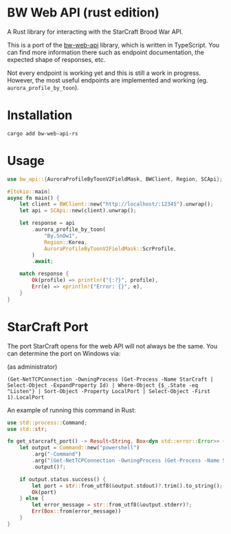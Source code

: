 # BW Web API (rust edition)

A Rust library for interacting with the StarCraft Brood War API.

This is a port of the [bw-web-api](https://github.com/evanandrewrose/bw-web-api) library, which is written in TypeScript. You can find more information there such as endpoint documentation, the expected shape of responses, etc.

Not every endpoint is working yet and this is still a work in progress. However, the most useful endpoints are implemented and working (eg. `aurora_profile_by_toon`).

# Installation

`cargo add bw-web-api-rs`

# Usage

```rust
use bw_api::{AuroraProfileByToonV2FieldMask, BWClient, Region, SCApi};

#[tokio::main]
async fn main() {
    let client = BWClient::new("http://localhost/:12345").unwrap();
    let api = SCApi::new(client).unwrap();

    let response = api
        .aurora_profile_by_toon(
            "By.SnOw1",
            Region::Korea,
            AuroraProfileByToonV2FieldMask::ScrProfile,
        )
        .await;

    match response {
        Ok(profile) => println!("{:?}", profile),
        Err(e) => eprintln!("Error: {}", e),
    }
}
```

# StarCraft Port

The port StarCraft opens for the web API will not always be the same. You can determine the port on Windows via:

(as administrator)

```
(Get-NetTCPConnection -OwningProcess (Get-Process -Name StarCraft | Select-Object -ExpandProperty Id) | Where-Object {$_.State -eq "Listen"} | Sort-Object -Property LocalPort | Select-Object -First 1).LocalPort
```

An example of running this command in Rust:

```rust
use std::process::Command;
use std::str;

fn get_starcraft_port() -> Result<String, Box<dyn std::error::Error>> {
    let output = Command::new("powershell")
        .arg("-Command")
        .arg("(Get-NetTCPConnection -OwningProcess (Get-Process -Name StarCraft | Select-Object -ExpandProperty Id) | Where-Object { $_.State -eq 'Listen' } | Sort-Object -Property LocalPort | Select-Object -First 1).LocalPort")
        .output()?;

    if output.status.success() {
        let port = str::from_utf8(&output.stdout)?.trim().to_string();
        Ok(port)
    } else {
        let error_message = str::from_utf8(&output.stderr)?;
        Err(Box::from(error_message))
    }
}
```